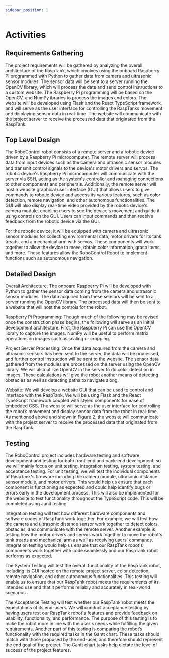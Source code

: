 ```yaml
---
sidebar_position: 1
---
```


# Activities
## Requirements Gathering
The project requirements will be gathered by analyzing the overall architecture of the RaspTank, which involves using the onboard Raspberry Pi programmed with Python to gather data from camera and ultrasonic sensor modules. The sensor data will be sent to a server running the OpenCV library, which will process the data and send control instructions to a custom website. The Raspberry Pi programming will be based on the OpenCV, and NumPy ibraries to process the images and colors. The website will be developed using Flask and the React TypeScript framework, and will serve as the user interface for controlling the RaspTanks movement and displaying sensor data in real-time. The website will communicate with the project server to receive the processed data that originated from the RaspTank.

## Top Level Design
The RoboControl robot consists of a remote server and a robotic device driven by a Raspberry Pi microcomputer. The remote server will process data from input devices such as the camera and ultrasonic sensor modules and transmit control signals to the device's motor drivers and servos. The robotic device's Raspberry Pi microcomputer will communicate with the server via SSH, acting as the system's controller and managing connections to other components and peripherals. Additionally, the remote server will host a website graphical user interface (GUI) that allows users to give commands to robotic device and access its various features, such as color detection, remote navigation, and other autonomous functionalities. The GUI will also display real-time video provided by the robotic device's camera module, enabling users to see the device's movement and guide it using controls on the GUI. Users can input commands and then receive feedback from the robotic device via the GUI.

For the robotic device, it will be equipped with camera and ultrasonic sensor modules for collecting environmental data, motor drivers for its tank treads, and a mechanical arm with servos. These components will work together to allow the device to move, obtain color information, grasp items, and more. These features allow the RoboControl Robot to implement functions such as autonomous navigation.

## Detailed Design
Overall Architecture: The onboard Raspberry Pi will be developed with Python to gather the sensor data coming from the camera and ultrasonic sensor modules. The data acquired from these sensors will be sent to a server running the OpenCV library. The processed data will then be sent to a website that will host the controls for the robot. 

Raspberry Pi Programming: Though much of the following may be revised once the construction phase begins, the following will serve as an initial development architecture. First, the Raspberry Pi can use the OpenCV library to capture the images. NumPy will be useful to perform matrix operations on images such as scaling or cropping.

Project Server Processing: Once the data acquired from the camera and ultrasonic sensors has been sent to the server, the data will be processed, and further control instruction will be sent to the website. The sensor data gathered from the modules are processed on the server using the OpenCV library. We will also utilize OpenCV in the server to do color detection in images. These calculations will give the robot another means of detecting obstacles as well as detecting paths to navigate along.

Website: We will develop a website GUI that can be used to control and interface with the RaspTank. We will be using Flask and the React TypeScript framework coupled with styled components for ease of embedded CSS. The website will serve as the user interface for controlling the robot’s movement and display sensor data from the robot in real-time. As mentioned above and shown in Figure 2, the website will communicate with the project server to receive the processed data that originated from the RaspTank.

## Testing
The RoboControl project includes hardware testing and software development and testing for both front-end and back-end development, so we will mainly focus on unit testing, integration testing, system testing, and acceptance testing. For unit testing, we will test the individual components of RaspTank's firmware including the camera module, ultrasonic distance sensor module, and motor drivers. This would help us ensure that each component is functioning as expected and could help identify bugs or errors early in the development process. This will also be implemented for the website to test functionality throughout the TypeScript code. This will be completed using Junit testing. 

Integration testing will test how different hardware components and software codes of RaspTank work together. For example, we will test how the camera and ultrasonic distance sensor work together to detect colors, obstacles, and communicate with the remote server. Another example is testing how the motor drivers and servos work together to move the robot's tank treads and mechanical arm as well as receiving users' commands. Integration testing would help us ensure that our RaspTank robot's components work together with code seamlessly and our RaspTank robot performs as expected.

The System Testing will test the overall functionality of the RaspTank robot, including its GUI hosted on the remote project server, color detection, remote navigation, and other autonomous functionalities. This testing will enable us to ensure that our RaspTank robot meets the requirements of its intended use and that it performs reliably and accurately in real-world scenarios.

The Acceptance Testing will test whether our RaspTank robot meets the expectations of its end-users. We will conduct acceptance testing by having users test our RaspTank robot's features and provide feedback on usability, functionality, and performance. The purpose of this testing is to make the robot more in line with the user's needs while fulfilling the given requirements. Another part of this testing is comparing the robot’s functionality with the required tasks in the Gantt chart. These tasks should match with those proposed by the end-user, and therefore should represent the end goal of the project. The Gantt chart tasks help dictate the level of success of the project features. 
